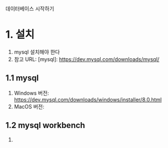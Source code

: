 데이터베이스 시작하기
# 1. 설치
   1) mysql 설치해야 한다
   2) 참고 URL: [mysql]: https://dev.mysql.com/downloads/mysql/

## 1.1 mysql 
   1) Windows 버전: https://dev.mysql.com/downloads/windows/installer/8.0.html
   2) MacOS 버전: 

## 1.2 mysql workbench 
   1) 
